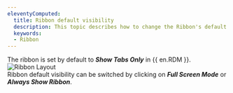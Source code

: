 ```yaml
---
eleventyComputed:
  title: Ribbon default visibility
  description: This topic describes how to change the Ribbon's default visibility in {{ en.RDM }}. 
  keywords:
  - Ribbon
---
```


The ribbon is set by default to ***Show Tabs Only*** in {{ en.RDM }}.
![Ribbon Layout](https://webdevolutions.blob.core.windows.net/docs/en/kb/KB6000.png)  
Ribbon default visibility can be switched by clicking on ***Full Screen Mode*** or ***Always Show Ribbon***.